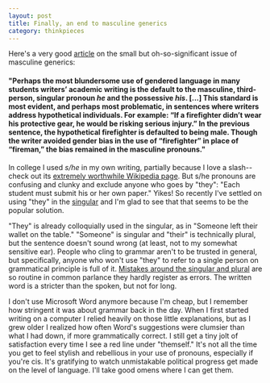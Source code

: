 ```yaml
---
layout: post
title: Finally, an end to masculine generics
category: thinkpieces
---
```


Here's a very good [article](https://uoflwritingcenter.wordpress.com/2015/09/14/gender-neutral-pronoun-usage-in-academic-writing/) on the small but oh-so-significant issue of masculine generics:

#### "Perhaps the most blundersome use of gendered language in many students writers’ academic writing is the default to the masculine, third-person, singular pronoun _he_ and the possessive _his_. [...] This standard is most evident, and perhaps most problematic, in sentences where writers address hypothetical individuals. For example: “If a firefighter didn’t wear his protective gear, he would be risking serious injury.” In the previous sentence, the hypothetical firefighter is defaulted to being male. Though the writer avoided gender bias in the use of “firefighter” in place of “fireman,” the bias remained in the masculine pronouns."

In college I used _s/he_ in my own writing, partially because I love a slash-- check out its [extremely worthwhile Wikipedia page](https://en.wikipedia.org/wiki/Slash_(punctuation)). But s/he pronouns are confusing and clunky and exclude anyone who goes by "they":  "Each student must submit his or her own paper." Yikes! So recently I've settled on using "they" in the [singular](https://writing.wisc.edu/Handbook/GenderNeutralPronouns.html) and I'm glad to see that that seems to be the popular solution. 

"They" is already colloquially used in the singular, as in "Someone left their wallet on the table." "Someone" is singular and "their" is technically plural, but the sentence doesn't sound wrong (at least, not to my somewhat sensitive ear). People who cling to grammar aren't to be trusted in general, but specifically, anyone who won't use "they" to refer to a single person on grammatical principle is full of it.  [Mistakes around the singular and plural](https://ell.stackexchange.com/questions/136066/either-neither-singular-or-plural) are so routine in common parlance they hardly register as errors. The written word is a stricter than the spoken, but not for long.

I don't use Microsoft Word anymore because I'm cheap, but I remember how stringent it was about grammar back in the day. When I first started writing on a computer I relied heavily on those little explanations, but as I grew older I realized how often Word's suggestions were clumsier than what I had down, if more grammatically correct. I still get a tiny jolt of satisfaction every time I see a red line under "themself." It's not all the time you get to feel stylish and rebellious in your use of pronouns, especially if you're cis. It's gratifying to watch unmistakable political progress get made on the level of language. I'll take good omens where I can get them.